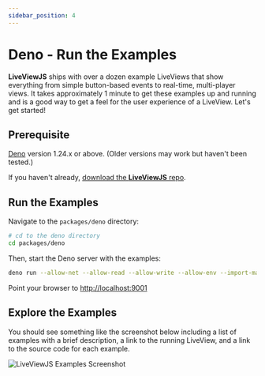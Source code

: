 ```yaml
---
sidebar_position: 4
---
```


# Deno - Run the Examples

**LiveViewJS** ships with over a dozen example LiveViews that show everything from simple button-based events to real-time, multi-player views.  It takes approximately 1 minute to get these examples up and running and is a good way to get a feel for the user experience of a LiveView.  Let's get started!

## Prerequisite
[Deno](https://deno.land/) version 1.24.x or above.  (Older versions may work but haven't been tested.)

If you haven't already, [download the **LiveViewJS** repo](get-liveviewjs-repo).

## Run the Examples
Navigate to the `packages/deno` directory:
```bash
# cd to the deno directory
cd packages/deno
```

Then, start the Deno server with the examples:
```bash
deno run --allow-net --allow-read --allow-write --allow-env --import-map=import_map.json src/example/index.ts
```

Point your browser to [http://localhost:9001](http://localhost:9001)


## Explore the Examples

You should see something like the screenshot below including a list of examples with a brief description, a link to the running LiveView, and a link to the source code for each example.

![LiveViewJS Examples Screenshot](/img/screenshots/liveviewjs_examples_rec.gif)
